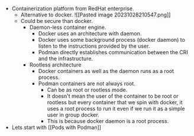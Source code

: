 - Containerization platform from RedHat enterprise.
	- Alternative to docker.
		![[Pasted image 20231028210547.png]]
	- Could be secure than docker.
		- Daemon-less container engine.
			- Docker uses an architecture with daemon.
			- Docker uses some background process (docker daemon) to listen to the instructions provided by the user.
			- Podman directly establishes communication between the CRI and the infrastructure.
		- Rootless architecture
			- Docker containers as well as the daemon runs as a root process.
			- Podman containers are not always root.
				- Can be as root or rootless mode.
				- It doesn't mean the user of the container to be root or rootless but every container that we spin with docker, it uses a root process to run it even if we run it as a simple user in group docker.
				- This is because docker daemon is a root process.
- Lets start with [[Pods with Podman]]